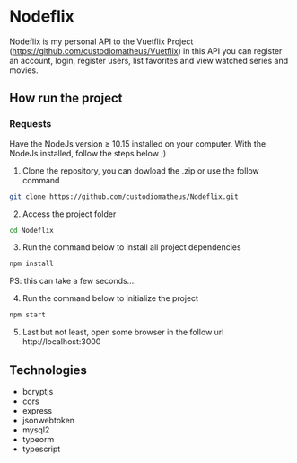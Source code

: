 # Nodeflix
Nodeflix is my personal API to the Vuetflix Project (https://github.com/custodiomatheus/Vuetflix) in this API you can register an account, login, register users, list favorites and view watched series and movies.

## How run the project

### Requests
Have the NodeJs version ≥ 10.15 installed on your computer.
With the NodeJs installed, follow the steps below ;)

1. Clone the repository, you can dowload the .zip or use the follow command
```bash
git clone https://github.com/custodiomatheus/Nodeflix.git
```
2. Access the project folder
```bash
cd Nodeflix
```
3. Run the command below to install all project dependencies
```bash
npm install
```
PS: this can take a few seconds....

4. Run the command below to initialize the project
```bash
npm start
```
5. Last but not least, open some browser in the follow url
http://localhost:3000

## Technologies
* bcryptjs
* cors
* express
* jsonwebtoken
* mysql2
* typeorm
* typescript

